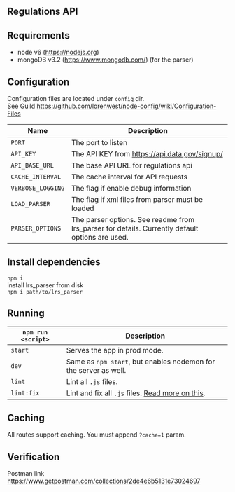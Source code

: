 ## Regulations API

## Requirements
* node v6 (https://nodejs.org)
* mongoDB v3.2 (https://www.mongodb.com/) (for the parser)

## Configuration

Configuration files are located under `config` dir.  
See Guild https://github.com/lorenwest/node-config/wiki/Configuration-Files

|Name|Description|
|----|-----------|
|`PORT`| The port to listen|
|`API_KEY`| The API KEY from https://api.data.gov/signup/|
|`API_BASE_URL`| The base API URL for regulations api|
|`CACHE_INTERVAL`| The cache interval for API requests|
|`VERBOSE_LOGGING`| The flag if enable debug information|
|`LOAD_PARSER`| The flag if xml files from parser must be loaded|
|`PARSER_OPTIONS`| The parser options. See readme from lrs_parser for details. Currently default options are used.|


## Install dependencies
`npm i`  
install lrs_parser from disk  
`npm i path/to/lrs_parser`  

## Running

|`npm run <script>`|Description|
|------------------|-----------|
|`start`|Serves the app in prod mode.|
|`dev`|Same as `npm start`, but enables nodemon for the server as well.|
|`lint`|Lint all `.js` files.|
|`lint:fix`|Lint and fix all `.js` files. [Read more on this](http://eslint.org/docs/user-guide/command-line-interface.html#fix).|


## Caching
All routes support caching. You must append `?cache=1` param.

## Verification
Postman link https://www.getpostman.com/collections/2de4e6b5131e73024697